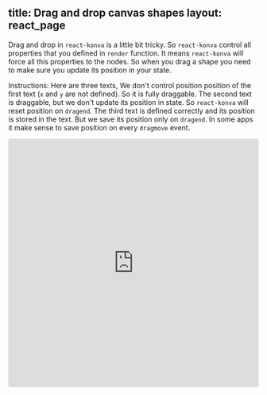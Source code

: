 title: Drag and drop canvas shapes
layout: react_page
---

Drag and drop in `react-konva` is a little bit tricky. So `react-konva` control all properties that you defined in `render` function. It means `react-konva` will force all this properties to the nodes.
So when you drag a shape you need to make sure you update its position in your state.

Instructions:
Here are three texts, We don't control position position of the first text (`x` and `y` are not defined). So it is fully draggable.
The second text is draggable, but we don't update its position in state. So `react-konva` will reset position on `dragend`.
The third text is defined correctly and its position is stored in the text. But we save its position only on `dragend`. In some apps it make sense to save position on every `dragmove` event.

<iframe src="https://codesandbox.io/embed/github/konvajs/site/tree/master/react-demos/drag_and_drop?hidenavigation=1&view=split&fontsize=10" style="width:100%; height:500px; border:0; border-radius: 4px; overflow:hidden;" sandbox="allow-modals allow-forms allow-popups allow-scripts allow-same-origin"></iframe>



